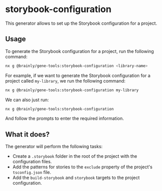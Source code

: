 # storybook-configuration

This generator allows to set up the Storybook configuration for a project.

## Usage

To generate the Storybook configuration for a project, run the following command:

```bash
nx g @brainly/gene-tools:storybook-configuration <library-name>
```

For example, if we want to generate the Storybook configuration for a project called `my-library`, we run the following command:

```bash
nx g @brainly/gene-tools:storybook-configuration my-library
```

We can also just run:

```bash
nx g @brainly/gene-tools:storybook-configuration
```

And follow the prompts to enter the required information.

## What it does?

The generator will perform the following tasks:

- Create a `.storybook` folder in the root of the project with the configuration files.
- Add the patterns for stories to the `exclude` property of the project's `tsconfig.json` file.
- Add the `build-storybook` and `storybook` targets to the project configuration.
